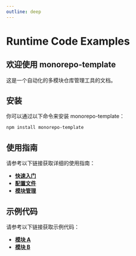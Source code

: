 ```yaml
---
outline: deep
---
```


# Runtime Code Examples

## 欢迎使用 monorepo-template

这是一个自动化的多模块仓库管理工具的文档。

## 安装

你可以通过以下命令来安装 monorepo-template：

```bash
npm install monorepo-template
```

## 使用指南

请参考以下链接获取详细的使用指南：

- [**快速入门**](./quick-start)
- [**配置文件**](./configuration)
- [**模块管理**](./module-management)

## 示例代码

请参考以下链接获取示例代码：

- [**模块 A**](./examples/module-a)
- [**模块 B**](./examples/module-b)
